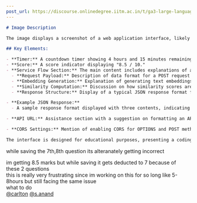 ```yaml
---
post_url: https://discourse.onlinedegree.iitm.ac.in/t/ga3-large-language-models-discussion-thread-tds-jan-2025/163247/109
---
```

```markdown
# Image Description

The image displays a screenshot of a web application interface, likely from a programming or data science course dashboard. 

## Key Elements:

- **Timer:** A countdown timer showing 4 hours and 15 minutes remaining.
- **Score:** A score indicator displaying "8.5 / 10."
- **Service Flow Section:** The main content includes explanations of a service flow, including:
  - **Request Payload:** Description of data format for a POST request with details about `docs` and `query`.
  - **Embedding Generation:** Explanation of generating text embeddings using a specified method.
  - **Similarity Computation:** Discussion on how similarity scores are calculated between documents.
  - **Response Structure:** Display of a typical JSON response format for matching documents.

- **Example JSON Response:**
  - A sample response format displayed with three contents, indicating document matching.

- **API URL:** Assistance section with a suggestion on formatting an API URL, along with an example shown in a URL format.

- **CORS Settings:** Mention of enabling CORS for OPTIONS and POST methods.

The interface is designed for educational purposes, presenting a coding task related to document similarity and API communication.
```

while saving the 7th,8th question its alteranately getting incorrect

im getting 8.5 marks but while saving it gets deducted to 7 because of these 2 questions  
this is really very frustrating since im working on this for so long like 5-8hours but still facing the same issue  
what to do  
[@carlton](/u/carlton) [@s.anand](/u/s.anand)